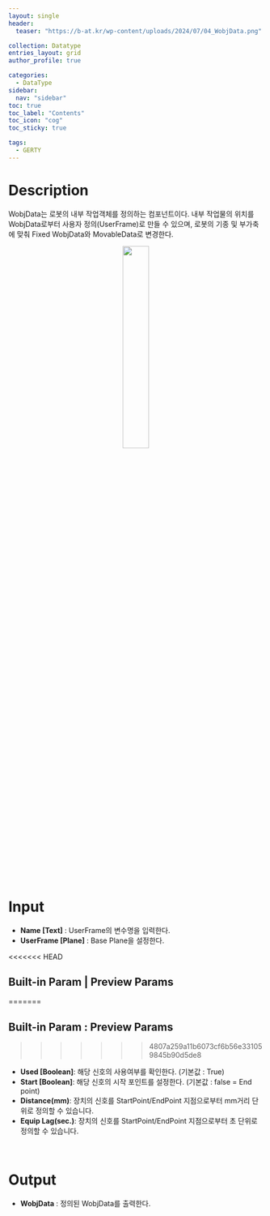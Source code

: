 ```yaml
---
layout: single
header:
  teaser: "https://b-at.kr/wp-content/uploads/2024/07/04_WobjData.png"

collection: Datatype
entries_layout: grid
author_profile: true

categories:
  - DataType
sidebar:
  nav: "sidebar"
toc: true
toc_label: "Contents"
toc_icon: "cog"
toc_sticky: true

tags: 
  - GERTY
---
```

# Description

WobjData는 로봇의 내부 작업객체를 정의하는 컴포넌트이다.
내부 작업물의 위치를 WobjData로부터 사용자 정의(UserFrame)로 만들 수 있으며, 로봇의 기종 및 부가축에 맞춰 Fixed WobjData와 MovableData로 변경한다.

<p align="center">  <img src="https://b-at.kr/wp-content/uploads/2024/07/04_WobjData.png" align="center" width="32%"></p>


# Input

* **Name [Text]** : UserFrame의 변수명을 입력한다.
* **UserFrame [Plane]** : Base Plane을 설정한다.

<<<<<<< HEAD
## Built-in Param | Preview Params​
=======
## Built-in Param : Preview Params​
>>>>>>> 4807a259a11b6073cf6b56e331059845b90d5de8

* **Used [Boolean]**: 해당 신호의 사용여부를 확인한다. (기본값 : True)
* **Start [Boolean]**: 해당 신호의 시작 포인트를 설정한다. (기본값 : false = End point)
* **Distance(mm)**: 장치의 신호를 StartPoint/EndPoint 지점으로부터 mm거리 단위로 정의할 수 있습니다.
* **Equip Lag(sec.)**: 장치의 신호를 StartPoint/EndPoint 지점으로부터 초 단위로 정의할 수 있습니다.

<br>

# Output

* **WobjData** : 정의된 WobjData를 출력한다.
